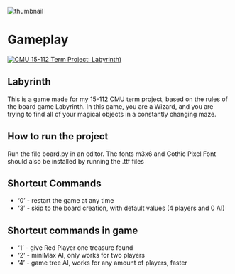 
![thumbnail](https://user-images.githubusercontent.com/118138273/206615962-29e46862-a60d-43b8-a967-ea7caede44eb.png)

# Gameplay
[![CMU 15-112 Term Project: Labyrinth](https://i.imgur.com/XcKfYSw.png))](https://www.youtube.com/watch?v=BQ9mzY54iyI "CMU 15-112 Term Project: Labyrinth")

## Labyrinth
This is a game made for my 15-112 CMU term project, based on the rules of the board game Labyrinth. In this game, you are a Wizard, and you are trying to find all of your magical objects in a constantly changing maze. 

## How to run the project
Run the file board.py in an editor. The fonts m3x6 and Gothic Pixel Font should also be installed by running the .ttf files

## Shortcut Commands
* ‘0’ - restart the game at any time
* ‘3’ - skip to the board creation, with default values (4 players and 0 AI)

## Shortcut commands in game
* ‘1’ - give Red Player one treasure found
* ‘2‘ - miniMax AI, only works for two players
* ‘4’ - game tree AI, works for any amount of players, faster

